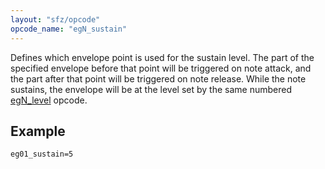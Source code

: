 ```yaml
---
layout: "sfz/opcode"
opcode_name: "egN_sustain"
---
```

Defines which envelope point is used for the sustain level.
The part of the specified envelope before that point will be triggered
on note attack, and the part after that point will be triggered on note release.
While the note sustains, the envelope will be at the level set by
the same numbered [egN_level] opcode.

## Example

```
eg01_sustain=5
```


[egN_level]: egN_levelX

